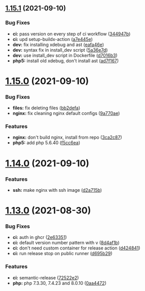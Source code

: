 ## [1.15.1](https://github.com/sitkoru/php-docker/compare/v1.15.0...v1.15.1) (2021-09-10)


### Bug Fixes

* **ci:** pass version on every step of ci workflow ([344947b](https://github.com/sitkoru/php-docker/commit/344947b0f2e45d9ff027273c4cd3dc602314f3bf))
* **ci:** upd setup-buildx-action ([a7e445e](https://github.com/sitkoru/php-docker/commit/a7e445e19bab7067dfcc24a9c32ed5f577b033cb))
* **dev:** fix installing xdebug and ast ([eafa46e](https://github.com/sitkoru/php-docker/commit/eafa46ec0c6ebdd9a31adab31595d0694a8f1756))
* **dev:** syntax fix in install_dev script ([5a36e7d](https://github.com/sitkoru/php-docker/commit/5a36e7d5c3cc02ecb2b6097416e7a6175b6490dc))
* **dev:** use install_dev script in Dockerfile ([d7016b3](https://github.com/sitkoru/php-docker/commit/d7016b35c67d14e49690d6dde15b06cd9ea1ff89))
* **php5:** install old xdebug, don't install ast ([ad7f167](https://github.com/sitkoru/php-docker/commit/ad7f1671059f59453dd03d601313feab22b95ad4))

# [1.15.0](https://github.com/sitkoru/php-docker/compare/v1.14.0...v1.15.0) (2021-09-10)


### Bug Fixes

* **files:** fix deleting files ([bb2defa](https://github.com/sitkoru/php-docker/commit/bb2defa10f33a57f003c6b6c3f3dd79190139b31))
* **nginx:** fix cleaning nginx default configs ([9a770ae](https://github.com/sitkoru/php-docker/commit/9a770aee2485aa3ff512221f6f34529873ff80db))


### Features

* **nginx:** don't build nginx, install from repo ([3ca2c87](https://github.com/sitkoru/php-docker/commit/3ca2c8739878bf8d25ed2a603f9a24721919e8fe))
* **php5:** add php 5.6.40 ([f5cc6ea](https://github.com/sitkoru/php-docker/commit/f5cc6ea205e938c0eed89710b0d0b46c23769e7a))

# [1.14.0](https://github.com/sitkoru/php-docker/compare/v1.13.0...v1.14.0) (2021-09-10)


### Features

* **ssh:** make nginx with ssh image ([d2a715b](https://github.com/sitkoru/php-docker/commit/d2a715b8d4706c4d669adc78f55981db2993f862))

# [1.13.0](https://github.com/sitkoru/php-docker/compare/v1.12.0...v1.13.0) (2021-08-30)


### Bug Fixes

* **ci:** auth in ghcr ([2e63351](https://github.com/sitkoru/php-docker/commit/2e63351e804b72b8f58c08cf735decefb49eb6c4))
* **ci:** default version number pattern with v ([8d4af1b](https://github.com/sitkoru/php-docker/commit/8d4af1b1b757a9ad2e0f0150befa24a179ce1839))
* **ci:** don't need custom container for release action ([d424841](https://github.com/sitkoru/php-docker/commit/d42484172f54d24561203c092c3471b0dd7ffa99))
* **ci:** run release stop on public runner ([d695b29](https://github.com/sitkoru/php-docker/commit/d695b2941dfb6d737489b54ea3a64c5164c6f8b2))


### Features

* **ci:** semantic-release ([72522e2](https://github.com/sitkoru/php-docker/commit/72522e2acf67fbf9658b2a6bc17293c9131a5434))
* **php:** php 7.3.30, 7.4.23 and 8.0.10 ([0aa4472](https://github.com/sitkoru/php-docker/commit/0aa4472e35afea4f1bb7600135130f246369fafa))
